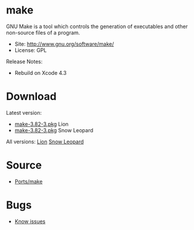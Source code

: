

# make #

GNU Make is a tool which controls the generation of executables and other non-source files of a program.

  * Site: http://www.gnu.org/software/make/
  * License: GPL

Release Notes:
  * Rebuild on Xcode 4.3


# Download #

Latest version:
  * [make-3.82-3.pkg](http://code.google.com/p/rudix/downloads/detail?name=make-3.82-3.pkg) Lion
  * [make-3.82-3.pkg](http://code.google.com/p/rudix-snowleopard/downloads/detail?name=make-3.82-3.pkg) Snow Leopard

All versions: [Lion](http://code.google.com/p/rudix/downloads/list?q=make) [Snow Leopard](http://code.google.com/p/rudix-snowleopard/downloads/list?q=make)

# Source #
  * [Ports/make](http://code.google.com/p/rudix/source/browse/Ports/make)

# Bugs #
  * [Know issues](http://code.google.com/p/rudix/issues/list?q=make)
